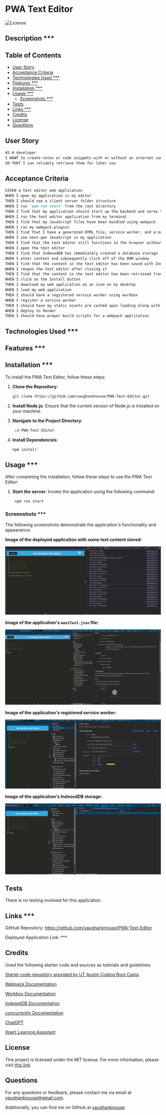 # PWA Text Editor <!-- omit in toc -->

![License](https://img.shields.io/badge/License-MIT-blue.svg)

## Description \*\*\* <!-- omit in toc -->

## Table of Contents <!-- omit in toc -->

- [User Story](#user-story)
- [Acceptance Criteria](#acceptance-criteria)
- [Technologies Used \*\*\*](#technologies-used-)
- [Features \*\*\*](#features-)
- [Installation \*\*\*](#installation-)
- [Usage \*\*\*](#usage-)
  - [Screenshots \*\*\*](#screenshots-)
- [Tests](#tests)
- [Links \*\*\*](#links-)
- [Credits](#credits)
- [License](#license)
- [Questions](#questions)

## User Story

```md
AS A developer
I WANT to create notes or code snippets with or without an internet connection
SO THAT I can reliably retrieve them for later use
```

## Acceptance Criteria

```md
GIVEN a text editor web application
WHEN I open my application in my editor
THEN I should see a client server folder structure
WHEN I run `npm run start` from the root directory
THEN I find that my application should start up the backend and serve the client
WHEN I run the text editor application from my terminal
THEN I find that my JavaScript files have been bundled using webpack
WHEN I run my webpack plugins
THEN I find that I have a generated HTML file, service worker, and a manifest file
WHEN I use next-gen JavaScript in my application
THEN I find that the text editor still functions in the browser without errors
WHEN I open the text editor
THEN I find that IndexedDB has immediately created a database storage
WHEN I enter content and subsequently click off of the DOM window
THEN I find that the content in the text editor has been saved with IndexedDB
WHEN I reopen the text editor after closing it
THEN I find that the content in the text editor has been retrieved from our IndexedDB
WHEN I click on the Install button
THEN I download my web application as an icon on my desktop
WHEN I load my web application
THEN I should have a registered service worker using workbox
WHEN I register a service worker
THEN I should have my static assets pre cached upon loading along with subsequent pages and static assets
WHEN I deploy to Render
THEN I should have proper build scripts for a webpack application
```

## Technologies Used \*\*\*

## Features \*\*\*

## Installation \*\*\*

To install the PWA Text Editor, follow these steps:

1. **Clone the Repository**:

   ```bash
   git clone https://github.com/vaughanknouse/PWA-Text-Editor.git
   ```

2. **Install Node.js**: Ensure that the current version of Node.js is installed on your machine.

3. **Navigate to the Project Directory**:

   ```bash
    cd PWA-Text-Editor
   ```

4. **Install Dependencies**:

   ```bash
   npm install
   ```

## Usage \*\*\*

After completing the installation, follow these steps to use the PWA Text Editor:

1. **Start the server**: Invoke the application using the following command:

   ```bash
    npm run start
   ```

### Screenshots \*\*\*

The following screenshots demonstrate the application's functionality and appearance:

**Image of the deployed application with some text content stored:**

![Shows image of deployed application with some text content stored.](assets/images/deployedApp-screenshot.png)

**Image of the application's `manifest.json` file:**

![Shows image of the application's 'manifest.json' file.](assets/images/manifest-screenshot.png)

**Image of the application's registered service worker:**

![Shows image of the application's registered service worker.](assets/images/serviceWorker-screenshot.png)

**Image of the application's IndexedDB storage:**

![Shows image of the application's IndexedDB storage.](assets/images/IndexedDB-screenshot.png)

## Tests

There is no testing involved for this application.

## Links \*\*\*

GitHub Repository: <https://github.com/vaughanknouse/PWA-Text-Editor>

Deployed Application Link: \*\*\*

## Credits

Used the following starter code and sources as tutorials and guidelines:

[Starter code repository provided by UT Austin Coding Boot Camp](https://github.com/coding-boot-camp/cautious-meme)

[Webpack Documentation](https://webpack.js.org/)

[Workbox Documentation](https://developer.chrome.com/docs/workbox/the-ways-of-workbox/#using-a-bundler)

[IndexedDB Documentation](https://www.npmjs.com/package/idb)

[concurrently Documentation](https://www.npmjs.com/package/concurrently)

[ChatGPT](https://chatgpt.com/?oai-dm=1)

[Xpert Learning Assistant](https://bootcampspot.instructure.com/courses/5293/external_tools/313)

## License

This project is licensed under the MIT license. For more information, please visit [this link](https://opensource.org/licenses/MIT).

## Questions

For any questions or feedback, please contact me via email at <vaughanknouse@gmail.com>.

Additionally, you can find me on GitHub at [vaughanknouse](https://github.com/vaughanknouse).
